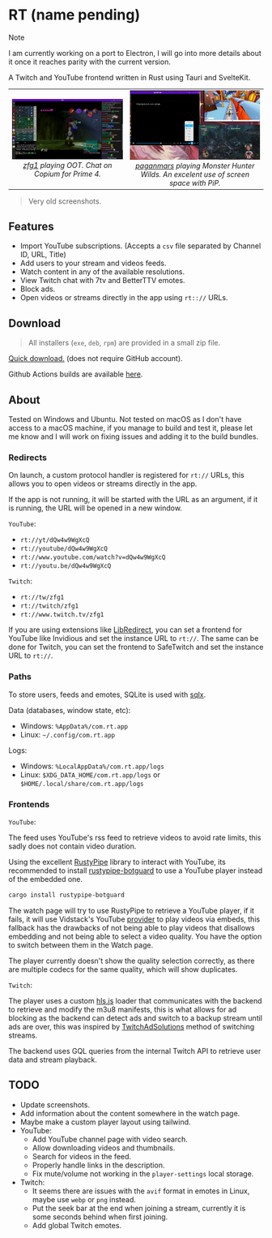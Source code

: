 # RT (name pending)

> [!NOTE]
> I am currently working on a port to Electron, I will go into more details about it once it reaches parity with the current version.

A Twitch and YouTube frontend written in Rust using Tauri and SvelteKit.

<table>
    <tr>
        <td align="center">
            <img alt="zfg1 playing OOT Randomizer" src=".github/assets/screenshot-1.jpg" width="500">
            <em>
                <div>
                    <a href="https://www.twitch.tv/zfg1">zfg1</a> playing OOT. Chat on Copium for Prime 4.
                </div>
            </em>
        </td>
        <td align="center">
            <img alt="paganmars playing Monster Hunter Wilds" src=".github/assets/screenshot-2.jpg" width="500">
            <em>
                <div>
                    <a href="https://www.twitch.tv/paganmars">paganmars</a> playing Monster Hunter Wilds. An excelent use of screen space with PiP.
                </div>
            </em>
        </td>
    </tr>
</table>

> Very old screenshots.

## Features

- Import YouTube subscriptions. (Accepts a `csv` file separated by Channel ID, URL, Title)
- Add users to your stream and videos feeds.
- Watch content in any of the available resolutions.
- View Twitch chat with 7tv and BetterTTV emotes.
- Block ads.
- Open videos or streams directly in the app using `rt:://` URLs.

## Download

> All installers (`exe`, `deb`, `rpm`) are provided in a small zip file.

[Quick download.](https://nightly.link/Kyagara/rt/workflows/build.yaml/main/bundles.zip) (does not require GitHub account).

Github Actions builds are available [here](https://github.com/Kyagara/rt/actions).

## About

Tested on Windows and Ubuntu. Not tested on macOS as I don't have access to a macOS machine, if you manage to build and test it, please let me know and I will work on fixing issues and adding it to the build bundles.

### Redirects

On launch, a custom protocol handler is registered for `rt://` URLs, this allows you to open videos or streams directly in the app.

If the app is not running, it will be started with the URL as an argument, if it is running, the URL will be opened in a new window.

`YouTube`:

- `rt://yt/dQw4w9WgXcQ`
- `rt://youtube/dQw4w9WgXcQ`
- `rt://www.youtube.com/watch?v=dQw4w9WgXcQ`
- `rt://youtu.be/dQw4w9WgXcQ`

`Twitch`:

- `rt://tw/zfg1`
- `rt://twitch/zfg1`
- `rt://www.twitch.tv/zfg1`

If you are using extensions like [LibRedirect](https://github.com/libredirect/browser_extension), you can set a frontend for YouTube like Invidious and set the instance URL to `rt://`. The same can be done for Twitch, you can set the frontend to SafeTwitch and set the instance URL to `rt://`.

### Paths

To store users, feeds and emotes, SQLite is used with [sqlx](https://crates.io/crates/sqlx).

Data (databases, window state, etc):

- Windows: `%AppData%/com.rt.app`
- Linux: `~/.config/com.rt.app`

Logs:

- Windows: `%LocalAppData%/com.rt.app/logs`
- Linux: `$XDG_DATA_HOME/com.rt.app/logs` or `$HOME/.local/share/com.rt.app/logs`

### Frontends

`YouTube`:  

The feed uses YouTube's rss feed to retrieve videos to avoid rate limits, this sadly does not contain video duration.

Using the excellent [RustyPipe](https://crates.io/crates/rustypipe) library to interact with YouTube, its recommended to install [rustypipe-botguard](https://crates.io/crates/rustypipe-botguard) to use a YouTube player instead of the embedded one.

```bash
cargo install rustypipe-botguard
```

The watch page will try to use RustyPipe to retrieve a YouTube player, if it fails, it will use Vidstack's YouTube [provider](https://vidstack.io/docs/player/api/providers/youtube/) to play videos via embeds, this fallback has the drawbacks of not being able to play videos that disallows embedding and not being able to select a video quality. You have the option to switch between them in the Watch page.

The player currently doesn't show the quality selection correctly, as there are multiple codecs for the same quality, which will show duplicates.

`Twitch`:

The player uses a custom [hls.js](https://github.com/video-dev/hls.js/) loader that communicates with the backend to retrieve and modify the m3u8 manifests, this is what allows for ad blocking as the backend can detect ads and switch to a backup stream until ads are over, this was inspired by [TwitchAdSolutions](https://github.com/pixeltris/TwitchAdSolutions) method of switching streams.

The backend uses GQL queries from the internal Twitch API to retrieve user data and stream playback.

## TODO

- Update screenshots.
- Add information about the content somewhere in the watch page.
- Maybe make a custom player layout using tailwind.
- YouTube:
  - Add YouTube channel page with video search.
  - Allow downloading videos and thumbnails.
  - Search for videos in the feed.
  - Properly handle links in the description.
  - Fix mute/volume not working in the `player-settings` local storage.
- Twitch:
  - It seems there are issues with the `avif` format in emotes in Linux, maybe use `webp` or `png` instead.
  - Put the seek bar at the end when joining a stream, currently it is some seconds behind when first joining.
  - Add global Twitch emotes.
